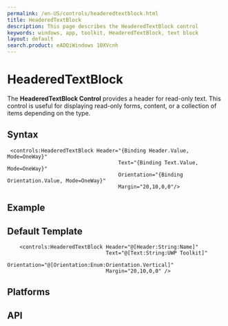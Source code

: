 ```yaml
---
permalink: /en-US/controls/headeredtextblock.html
title: HeaderedTextBlock
description: This page describes the HeaderedTextBlock control
keywords: windows, app, toolkit, HeaderedTextBlock, text block
layout: default
search.product: eADQiWindows 10XVcnh
---
```


# HeaderedTextBlock
The **HeaderedTextBlock Control** provides a header for read-only text. This control is useful for displaying read-only forms, content, or a collection of items depending on the type. 

## Syntax
```xaml
 <controls:HeaderedTextBlock Header="{Binding Header.Value, Mode=OneWay}" 
                                    Text="{Binding Text.Value, Mode=OneWay}" 
                                    Orientation="{Binding Orientation.Value, Mode=OneWay}"
                                    Margin="20,10,0,0"/>

   ```
 
## Example


## Default Template
```xaml
	<controls:HeaderedTextBlock Header="@[Header:String:Name]" 
                                Text="@[Text:String:UWP Toolkit]" 
                                Orientation="@[Orientation:Enum:Orientation.Vertical]"
								Margin="20,10,0,0" />
```

## Platforms

## API
